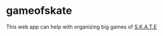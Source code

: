 # gameofskate
This web app can help with organizing big games of [S.K.A.T.E](https://en.wikipedia.org/wiki/Game_of_Skate)
